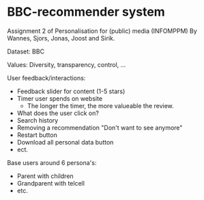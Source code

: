 # BBC-recommender system 
Assignment 2 of Personalisation for (public) media (INFOMPPM)
By Wannes, Sjors, Jonas, Joost and Sirik.

Dataset: BBC

Values: Diversity, transparency, control, ... 
  
User feedback/interactions: 
- Feedback slider for content (1-5 stars)
- Timer user spends on website
  - The longer the timer, the more valueable the review.
- What does the user click on?
- Search history
- Removing a recommendation "Don't want to see anymore"
- Restart button
- Download all personal data button
- ect. 

Base users around 6 persona's:
- Parent with children
- Grandparent with telcell
- etc.
